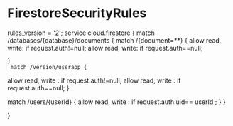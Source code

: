 # FirestoreSecurityRules

rules_version = '2';
service cloud.firestore {
match /databases/{database}/documents {
match /{document=\*\*} {
allow read, write: if request.auth!=null;
allow read, write: if request.auth==null;

    }
     match /version/userapp {

allow read, write : if request.auth!=null;
allow read, write : if request.auth==null;
}

match /users/{userId} {
allow read, write : if request.auth.uid== userId ;
}
}

}
